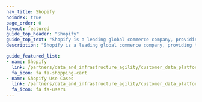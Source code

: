 ```yaml
---
nav_title: Shopify
noindex: true
page_order: 0
layout: featured
guide_top_header: "Shopify"
guide_top_text: "Shopify is a leading global commerce company, providing trusted tools to start, grow, market, and manage a retail business of any size. Shopify makes commerce better for everyone with a platform and services that are engineered for reliability while delivering a better shopping experience for consumers everywhere."
description: "Shopify is a leading global commerce company, providing trusted tools to start, grow, market, and manage a retail business of any size. Shopify makes commerce better for everyone with a platform and services that are engineered for reliability while delivering a better shopping experience for consumers everywhere."

guide_featured_list:
- name: Shopify
  link: /partners/data_and_infrastructure_agility/customer_data_platform/mparticle/mparticle/
  fa_icon: fa fa-shopping-cart
- name: Shopify Use Cases
  link: /partners/data_and_infrastructure_agility/customer_data_platform/mparticle/mparticle/
  fa_icon: fa fa-users
---
```


<br> 